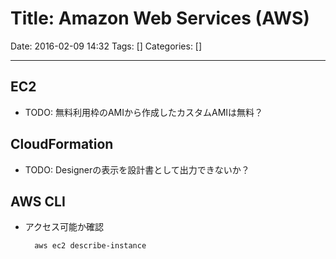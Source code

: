 # Title: Amazon Web Services (AWS)

Date: 2016-02-09 14:32
Tags: []
Categories: []

<!-- toc -->

---

## EC2

- TODO: 無料利用枠のAMIから作成したカスタムAMIは無料？

## CloudFormation

- TODO: Designerの表示を設計書として出力できないか？

## AWS CLI

- アクセス可能か確認

        aws ec2 describe-instance
